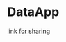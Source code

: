 # DataApp 
[link for sharing](https://share.streamlit.io/eric-oliveira-ds/streamlit_learning/main/app001.py)
